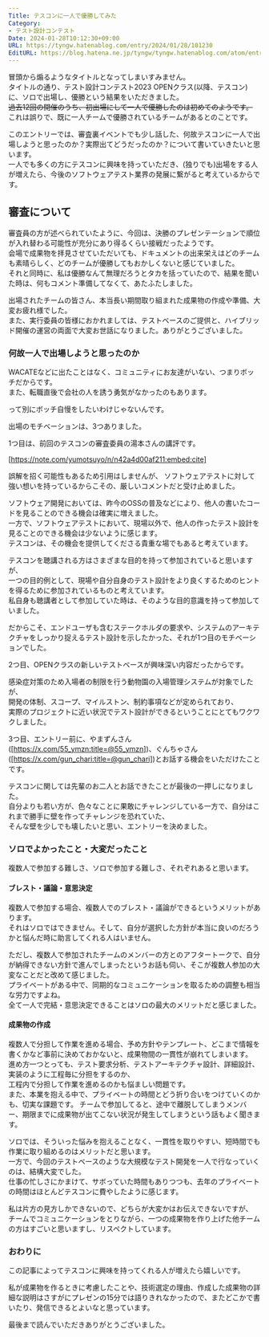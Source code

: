 ```yaml
---
Title: テスコンに一人で優勝してみた
Category:
- テスト設計コンテスト
Date: 2024-01-28T10:12:30+09:00
URL: https://tyngw.hatenablog.com/entry/2024/01/28/101230
EditURL: https://blog.hatena.ne.jp/tyngw/tyngw.hatenablog.com/atom/entry/6801883189078578724
---
```


冒頭から煽るようなタイトルとなってしまいすみません。  
タイトルの通り、テスト設計コンテスト2023 OPENクラス(以降、テスコン)に、ソロで出場し、優勝という結果をいただきました。  
~~過去12回の開催のうち、初出場にして一人で優勝したのは初めてのようです。~~  
これは誤りで、既に一人チームで優勝されているチームがあるとのことです。

このエントリーでは、審査裏イベントでも少し話した、何故テスコンに一人で出場しようと思ったのか？実際出てどうだったのか？について書いていきたいと思います。  
一人でも多くの方にテスコンに興味を持っていただき、(独りでも)出場をする人が増えたら、今後のソフトウェアテスト業界の発展に繋がると考えているからです。

## 審査について
審査員の方が述べられていたように、今回は、決勝のプレゼンテーションで順位が入れ替わる可能性が充分にあり得るくらい接戦だったようです。  
会場で成果物を拝見させていただいても、ドキュメントの出来栄えはどのチームも素晴らしく、どのチームが優勝してもおかしくないと感じていました。  
それと同時に、私は優勝なんて無理だろうとタカを括っていたので、結果を聞いた時は、何もコメント準備してなくて、あたふたしました。

出場されたチームの皆さん、本当長い期間取り組まれた成果物の作成や準備、大変お疲れ様でした。  
また、実行委員の皆様におかれましては、テストベースのご提供と、ハイブリッド開催の運営の両面で大変お世話になりました。ありがとうございました。

### 何故一人で出場しようと思ったのか
WACATEなどに出たことはなく、コミュニティにお友達がいない、つまりボッチだからです。  
また、転職直後で会社の人を誘う勇気がなかったのもあります。

って別にボッチ自慢をしたいわけじゃないんです。

出場のモチベーションは、3つありました。

1つ目は、前回のテスコンの審査委員の湯本さんの講評です。

[https://note.com/yumotsuyo/n/n42a4d00af211:embed:cite]

誤解を招く可能性もあるため引用はしませんが、
ソフトウェアテストに対して強い想いを持っているからこその、厳しいコメントだと受け止めました。

ソフトウェア開発においては、昨今のOSSの普及などにより、他人の書いたコードを見ることのできる機会は確実に増えました。  
一方で、ソフトウェアテストにおいて、現場以外で、他人の作ったテスト設計を見ることのできる機会は少ないように感じます。  
テスコンは、その機会を提供してくださる貴重な場でもあると考えています。

テスコンを聴講される方はさまざまな目的を持って参加されていると思いますが、  
一つの目的例として、現場や自分自身のテスト設計をより良くするためのヒントを得るために参加されているものと考えています。  
私自身も聴講者として参加していた時は、そのような目的意識を持って参加していました。

だからこそ、エンドユーザも含むステークホルダの要求や、システムのアーキテクチャをしっかり捉えるテスト設計を示したかった、それが1つ目のモチベーションでした。

2つ目、OPENクラスの新しいテストベースが興味深い内容だったからです。

感染症対策のため入場者の制限を行う動物園の入場管理システムが対象でしたが、  
開発の体制、スコープ、マイルストン、制約事項などが定められており、  
実際のプロジェクトに近い状況でテスト設計ができるということにとてもワクワクしました。

3つ目、エントリー前に、やまずんさん([https://x.com/55_ymzn:title=@55_ymzn])、ぐんちゃさん([https://x.com/gun_chari:title=@gun_chari])とお話する機会をいただけたことです。

テスコンに関しては先輩のお二人とお話できたことが最後の一押しになりました。  
自分よりも若い方が、色々なことに果敢にチャレンジしている一方で、自分はこれまで勝手に壁を作ってチャレンジを恐れていた、  
そんな壁を少しでも壊したいと思い、エントリーを決めました。

### ソロでよかったこと・大変だったこと
複数人で参加する難しさ、ソロで参加する難しさ、それぞれあると思います。

#### ブレスト・議論・意思決定
複数人で参加する場合、複数人でのブレスト・議論ができるというメリットがあります。  
それはソロではできません。そして、自分が選択した方針が本当に良いのだろうかと悩んだ時に助言してくれる人はいません。  

ただし、複数人で参加されたチームのメンバーの方とのアフタートークで、自分が納得できない方針で進んでしまったというお話も伺い、そこが複数人参加の大変なことだと改めて感じました。  
プライベートがある中で、同期的なコミュニケーションを取るための調整も相当な労力ですよね。  
全て一人で完結・意思決定できることはソロの最大のメリットだと感じました。

#### 成果物の作成
複数人で分担して作業を進める場合、予め方針やテンプレート、どこまで情報を書くかなど事前に決めておかないと、成果物間の一貫性が崩れてしまいます。  
進め方一つとっても、テスト要求分析、テストアーキテクチャ設計、詳細設計、実装のように工程毎に分担をするのか、  
工程内で分担して作業を進めるのかも悩ましい問題です。  
また、本業を抱える中で、プライベートの時間とどう折り合いをつけていくのかも、切実な課題です。
チームで参加してると、途中で離脱してしまうメンバー、期限までに成果物が出てこない状況が発生してしまうという話もよく聞きます。

ソロでは、そういった悩みを抱えることなく、一貫性を取りやすい、短時間でも作業に取り組めるのはメリットだと思います。  
一方で、今回のテストベースのような大規模なテスト開発を一人で行なっていくのは、結構大変でした。  
仕事の忙しさにかまけて、サボっていた時間もありつつも、去年のプライベートの時間はほとんどテスコンに費やしたように感じます。  

私は片方の見方しかできないので、どちらが大変かはお伝えできないですが、
チームでコミュニケーションをとりながら、一つの成果物を作り上げた他チームの方はすごいと思いますし、リスペクトしています。

### おわりに
この記事によってテスコンに興味を持ってくれる人が増えたら嬉しいです。

私が成果物を作るときに考慮したことや、技術選定の理由、作成した成果物の詳細な説明はさすがにプレゼンの15分では語りきれなかったので、またどこかで書いたり、発信できるとよいなと思っています。

最後まで読んでいただきありがとうございました。
